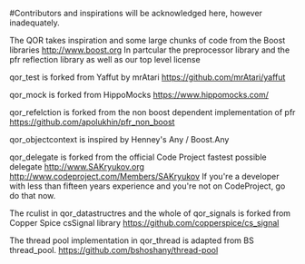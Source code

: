 #Contributors and inspirations will be acknowledged here, however inadequately.

The QOR takes inspiration and some large chunks of code from the Boost libraries
http://www.boost.org
In partcular the preprocessor library and the pfr reflection library as well as our top level license


qor_test is forked from Yaffut by mrAtari
https://github.com/mrAtari/yaffut

qor_mock is forked from HippoMocks
https://www.hippomocks.com/

qor_refelction is forked from the non boost dependent implementation of pfr
https://github.com/apolukhin/pfr_non_boost

qor_objectcontext is inspired by Henney's Any / Boost.Any

qor_delegate is forked from the official Code Project fastest possible delegate
http://www.SAKryukov.org
http://www.codeproject.com/Members/SAKryukov
If you're a developer with less than fifteen years experience and you're not on CodeProject, go do that now.

The rculist in qor_datastructres and the whole of qor_signals is forked from Copper Spice csSignal library
https://github.com/copperspice/cs_signal


The thread pool implementation in qor_thread is adapted from BS thread_pool.
https://github.com/bshoshany/thread-pool


